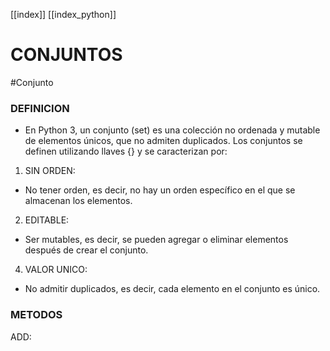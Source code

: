 [[index]]
[[index_python]]

# CONJUNTOS
#Conjunto

### DEFINICION
- En Python 3, un conjunto (set) es una colección no ordenada y mutable de elementos únicos, que no admiten duplicados. Los conjuntos se definen utilizando llaves {} y se caracterizan por:
1. SIN ORDEN:
- No tener orden, es decir, no hay un orden específico en el que se almacenan los elementos.
2. EDITABLE:
- Ser mutables, es decir, se pueden agregar o eliminar elementos después de crear el conjunto.
4. VALOR UNICO:
- No admitir duplicados, es decir, cada elemento en el conjunto es único.

### METODOS
ADD:








